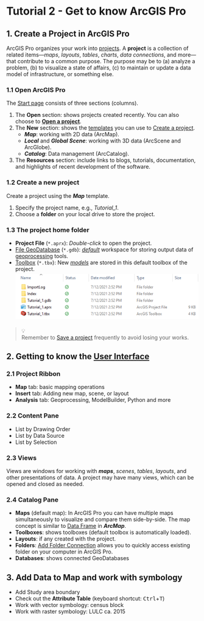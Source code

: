 # Tutorial 2 - Get to know ArcGIS Pro

## 1. Create a Project in ArcGIS Pro

ArcGIS Pro organizes your work into [projects](https://tinyurl.com/2r7vcje2).
A **project** is a collection of related items—_maps_, _layouts_, *tables*,
*charts*, *data connections*, and more—that contribute to a common purpose.
The purpose may be to (a) analyze a problem, (b) to visualize a state of
affairs, (c) to maintain or update a data model of infrastructure, or
something else.

### 1.1 Open ArcGIS Pro

The [Start page](https://tinyurl.com/5jdkbk64) consists of three sections
(columns).

1. The **Open** section: shows projects created recently.
   You can also choose to
   [**Open a project**](https://tinyurl.com/yv24vema).
2. The **New** section: shows the [templates](https://tinyurl.com/jscpxv9f)
   you can use to [Create a project](https://tinyurl.com/2yy9mt9r).
   - **_Map_**: working with 2D data (ArcMap).
   - **_Local_** and **_Global Scene_**: working with 3D data
      (ArcScene and ArcGlobe).
   - **_Catalog_**: Data management (ArcCatalog).
3. The **Resources** section: include links to blogs, tutorials, documentation,
   and highlights of recent development of the software.

### 1.2 Create a new project

Create a project using the **_Map_** template.

1. Specify the project name, e.g., *Tutorial_1*.
2. Choose a **folder** on your local drive to store the project.

### 1.3 The project home folder

- **Project File** (`*.aprx`): _Double-click_ to open the project.
- [File GeoDatabase](https://tinyurl.com/4xtbkdc2) (`*.gdb`):
  [_default_](https://tinyurl.com/nm23t36r) workspace for storing output
  data of [geoprocessing](https://tinyurl.com/3z98ewvf) tools.
- [Toolbox](https://tinyurl.com/5ef7jhfy) (`*.tbx`): New
  [_models_](https://tinyurl.com/usr7hktu) are stored in this default toolbox
  of the project. <br>
  <img alt="proj_folder" vspace="5px" src="img/proj_folder.png">

> :bulb:<br>
> Remember to [Save a project](https://tinyurl.com/wh5u4e2r) frequently to
> avoid losing your works.

## 2. Getting to know the [User Interface](https://tinyurl.com/4r2j9447)

### 2.1 Project Ribbon

- **Map** tab: basic mapping operations
- **Insert** tab: Adding new map, scene, or layout
- **Analysis** tab: Geoprocessing, ModelBuilder, Python and more

### 2.2 Content Pane

- List by Drawing Order
- List by Data Source
- List by Selection

### 2.3 Views

Views are windows for working with **_maps_**, _scenes_, _tables_, _layouts_,
and other presentations of data.
A project may have many views, which can be opened and closed as needed.

### 2.4 Catalog Pane

- **Maps** (default map): In ArcGIS Pro you can have multiple maps
  simultaneously to visualize and compare them side-by-side.
  The map concept is similar to [Data Frame](https://tinyurl.com/b4fydnms)
  in **_ArcMap_**.
- **Toolboxes**: shows toolboxes (default toolbox is automatically loaded).
- **Layouts**: if any created with the project.
- **Folders**: [Add Folder Connection](https://tinyurl.com/y9f499ym) allows you
  to quickly access existing folder on your computer in ArcGIS Pro.
- **Databases**: shows connected GeoDatabases

## 3. Add Data to Map and work with symbology

- Add Study area boundary
- Check out the **Attribute Table**
  (keyboard shortcut: <kbd>Ctrl</kbd>+<kbd>T</kbd>)
- Work with vector symbology: census block
- Work with raster symbology: LULC ca. 2015
